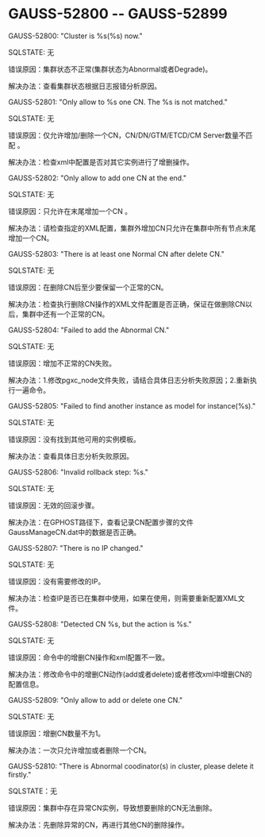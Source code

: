 # GAUSS-52800 -- GAUSS-52899

GAUSS-52800: "Cluster is %s\(%s\) now."

SQLSTATE: 无

错误原因：集群状态不正常\(集群状态为Abnormal或者Degrade\)。

解决办法：查看集群状态根据日志报错分析原因。

GAUSS-52801: "Only allow to %s one CN. The %s is not matched."

SQLSTATE: 无

错误原因：仅允许增加/删除一个CN，CN/DN/GTM/ETCD/CM Server数量不匹配 。

解决办法：检查xml中配置是否对其它实例进行了增删操作。

GAUSS-52802: "Only allow to add one CN at the end."

SQLSTATE: 无

错误原因：只允许在末尾增加一个CN 。

解决办法：请检查指定的XML配置，集群外增加CN只允许在集群中所有节点末尾增加一个CN。

GAUSS-52803: "There is at least one Normal CN after delete CN."

SQLSTATE: 无

错误原因：在删除CN后至少要保留一个正常的CN。

解决办法：检查执行删除CN操作的XML文件配置是否正确，保证在做删除CN以后，集群中还有一个正常的CN。

GAUSS-52804: "Failed to add the Abnormal CN."

SQLSTATE: 无

错误原因：增加不正常的CN失败。

解决办法：1.修改pgxc\_node文件失败，请结合具体日志分析失败原因；2.重新执行一遍命令。

GAUSS-52805: "Failed to find another instance as model for instance\(%s\)."

SQLSTATE: 无

错误原因：没有找到其他可用的实例模板。

解决办法：查看具体日志分析失败原因。

GAUSS-52806: "Invalid rollback step: %s."

SQLSTATE: 无

错误原因：无效的回滚步骤。

解决办法：在GPHOST路径下，查看记录CN配置步骤的文件GaussManageCN.dat中的数据是否正确。

GAUSS-52807: "There is no IP changed."

SQLSTATE: 无

错误原因：没有需要修改的IP。

解决办法：检查IP是否已在集群中使用，如果在使用，则需要重新配置XML文件。

GAUSS-52808: "Detected CN %s, but the action is %s."

SQLSTATE: 无

错误原因：命令中的增删CN操作和xml配置不一致。

解决办法：修改命令中的增删CN动作\(add或者delete\)或者修改xml中增删CN的配置信息。

GAUSS-52809: "Only allow to add or delete one CN."

SQLSTATE: 无

错误原因：增删CN数量不为1。

解决办法：一次只允许增加或者删除一个CN。

GAUSS-52810: "There is Abnormal coodinator\(s\) in cluster, please delete it firstly."

SQLSTATE：无

错误原因：集群中存在异常CN实例，导致想要删除的CN无法删除。

解决办法：先删除异常的CN，再进行其他CN的删除操作。

